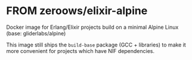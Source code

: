 # FROM zeroows/elixir-alpine

Docker image for Erlang/Elixir projects build on a minimal Alpine Linux (base: gliderlabs/alpine)

This image still ships the `build-base` package (GCC + libraries) to make it more convenient for projects which have NIF dependencies.

